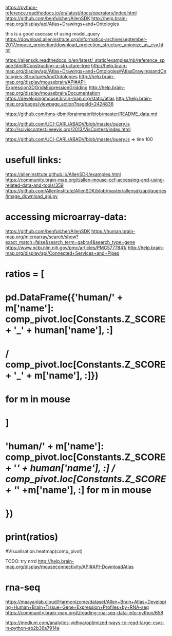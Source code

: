 
https://python-reference.readthedocs.io/en/latest/docs/operators/index.html
https://github.com/benfulcher/AllenSDK
http://help.brain-map.org/display/api/Atlas+Drawings+and+Ontologies

this is a good usecase of using model_query
https://download.alleninstitute.org/informatics-archive/september-2017/mouse_projection/download_projection_structure_unionize_as_csv.html

https://allensdk.readthedocs.io/en/latest/_static/examples/nb/reference_space.html#Constructing-a-structure-tree
http://help.brain-map.org/display/api/Atlas+Drawings+and+Ontologies#AtlasDrawingsandOntologies-StructuresAndOntologies
http://help.brain-map.org/display/mousebrain/API#API-Expression3DGridsExpressionGridding
http://help.brain-map.org/display/mousebrain/Documentation
https://developingmouse.brain-map.org/static/atlas
http://help.brain-map.org/pages/viewpage.action?pageId=2424836

https://github.com/hms-dbmi/brainmapr/blob/master/README_data.md

https://github.com/UCI-CARL/ABADV/blob/master/query.js
http://sciviscontest.ieeevis.org/2013/VisContest/index.html

https://github.com/UCI-CARL/ABADV/blob/master/query.js => line 100

# usefull links:

https://alleninstitute.github.io/AllenSDK/examples.html
https://community.brain-map.org/t/allen-mouse-ccf-accessing-and-using-related-data-and-tools/359
https://github.com/AllenInstitute/AllenSDK/blob/master/allensdk/api/queries/image_download_api.py


# accessing microarray-data:
https://github.com/benfulcher/AllenSDK
https://human.brain-map.org/microarray/search/show?exact_match=false&search_term=gabra4&search_type=gene
https://www.ncbi.nlm.nih.gov/pmc/articles/PMC5777841/
http://help.brain-map.org/display/api/Connected+Services+and+Pipes





# ratios = [
#   pd.DataFrame({'human/' + m['name']: comp_pivot.loc[Constants.Z_SCORE + '_' + human['name'], :] 
#   / comp_pivot.loc[Constants.Z_SCORE + '_' + m['name'], :]})
#   for m in mouse  
# ]
#   'human/' + m['name']: comp_pivot.loc[Constants.Z_SCORE + '_' + human['name'], :] / comp_pivot.loc[Constants.Z_SCORE + '_' +m['name'], :] for m in mouse  
#   })

# print(ratios)
#Visualisation.heatmap(comp_pivot)

TODO: try nrrd http://help.brain-map.org/display/mouseconnectivity/API#API-DownloadAtlas


# rna-seq
https://maayanlab.cloud/Harmonizome/dataset/Allen+Brain+Atlas+Developing+Human+Brain+Tissue+Gene+Expression+Profiles+by+RNA-seq
https://community.brain-map.org/t/reading-rna-seq-data-into-python/658

https://medium.com/analytics-vidhya/optimized-ways-to-read-large-csvs-in-python-ab2b36a7914e